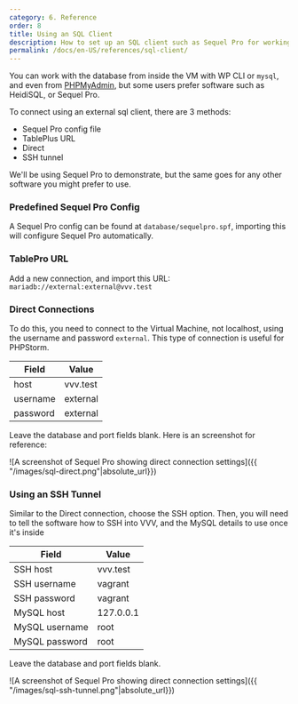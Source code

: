 ```yaml
---
category: 6. Reference
order: 8
title: Using an SQL Client
description: How to set up an SQL client such as Sequel Pro for working with the VVV database
permalink: /docs/en-US/references/sql-client/
---
```


You can work with the database from inside the VM with WP CLI or `mysql`, and even from [PHPMyAdmin](http://vvv.test/phpmyadmin), but some users prefer software such as HeidiSQL, or Sequel Pro.

To connect using an external sql client, there are 3 methods:

 - Sequel Pro config file
 - TablePlus URL
 - Direct
 - SSH tunnel

We'll be using Sequel Pro to demonstrate, but the same goes for any other software you might prefer to use.

### Predefined Sequel Pro Config

A Sequel Pro config can be found at `database/sequelpro.spf`, importing this will configure Sequel Pro automatically.

### TablePro URL

Add a new connection, and import this URL: `mariadb://external:external@vvv.test`

### Direct Connections

To do this, you need to connect to the Virtual Machine, not localhost, using the username and password `external`. This type of connection is useful for PHPStorm.

| Field    	| Value    	|
|----------	|----------	|
| host     	| vvv.test 	|
| username 	| external 	|
| password 	| external 	|

Leave the database and port fields blank. Here is an screenshot for reference:

![A screenshot of Sequel Pro showing direct connection settings]({{ "/images/sql-direct.png"|absolute_url}})

### Using an SSH Tunnel

Similar to the Direct connection, choose the SSH option. Then, you will need to tell the software how to SSH into VVV, and the MySQL details to use once it's inside

| Field          	| Value     	|
|----------------	|-----------	|
| SSH host       	| vvv.test  	|
| SSH username   	| vagrant   	|
| SSH password   	| vagrant   	|
| MySQL host     	| 127.0.0.1 	|
| MySQL username 	| root      	|
| MySQL password 	| root      	|

Leave the database and port fields blank.

![A screenshot of Sequel Pro showing direct connection settings]({{ "/images/sql-ssh-tunnel.png"|absolute_url}})
